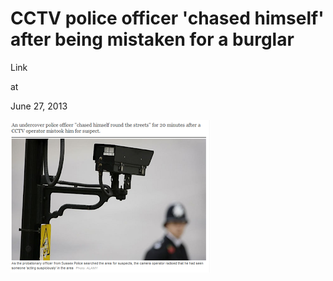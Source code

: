 # CCTV police officer 'chased himself' after being mistaken for a burglar






Link








at

June 27, 2013















![](h84D12719.png)
